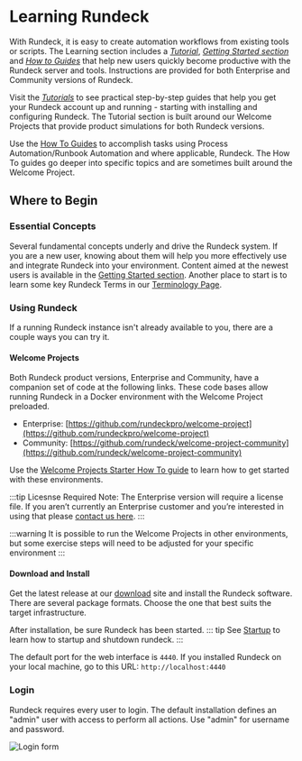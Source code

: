 # Learning Rundeck

With Rundeck, it is easy to create automation workflows from existing tools or scripts. The Learning section includes a _[Tutorial](/learning/tutorial/preparing.md)_, _[Getting Started section](/learning/getting-started/jobs/overview.md)_ and _[How to Guides](/learning/howto/overview.md)_ that help new users quickly become productive with the Rundeck server and tools. Instructions are provided for both Enterprise and Community versions of Rundeck.

Visit the _[Tutorials](/learning/tutorial/preparing.md)_ to see practical step-by-step guides that help you get your Rundeck account up and running - starting with installing and configuring Rundeck.  The Tutorial section is built around our Welcome Projects that provide product simulations for both Rundeck versions.  

Use the [How To Guides](/learning/howto/overview.md) to accomplish tasks using Process Automation/Runbook Automation and where applicable, Rundeck. The How To guides go deeper into specific topics and are sometimes built around the Welcome Project.

## Where to Begin

### Essential Concepts

Several fundamental concepts underly and drive the Rundeck system. If you are a new user, knowing about them will help you more effectively use and integrate Rundeck into your environment.  Content aimed at the newest users is available in the [Getting Started section](/learning/getting-started/jobs/overview.md).  Another place to start is to learn some key Rundeck Terms in our [Terminology Page](/learning/tutorial/terminology.md).

### Using Rundeck

If a running Rundeck instance isn't already available to you,
there are a couple ways you can try it.

#### Welcome Projects

Both Rundeck product versions, Enterprise and Community, have a companion set of code at the following links. These code bases allow running Rundeck in a Docker environment with the Welcome Project preloaded.

- Enterprise: [https://github.com/rundeckpro/welcome-project](https://github.com/rundeckpro/welcome-project)
- Community: [https://github.com/rundeck/welcome-project-community](https://github.com/rundeck/welcome-project-community)

Use the [Welcome Projects Starter How To guide](/learning/howto/welcome-project-starter.md) to learn how to get started with these environments.

:::tip Licesnse Required
Note: The Enterprise version will require a license file. If you aren’t currently an Enterprise customer and you’re interested in using that please [contact us here](https://www.rundeck.com/see-demo).
:::

:::warning
It is possible to run the Welcome Projects in other environments, but some exercise steps will need to be adjusted for your specific environment
:::

#### Download and Install
Get the latest release at our [download](https://download.rundeck.com/) site and
  install the Rundeck software. There are several package formats.
  Choose the one that best suits the target infrastructure.

  After installation, be sure Rundeck has been started.
  ::: tip
  See [Startup](/administration/maintenance/startup.md) to learn how to  startup and shutdown rundeck.
  :::

The default port for the web interface is `4440`. If you
installed Rundeck on your local machine, go to this URL: `http://localhost:4440`

### Login

Rundeck requires every user to login. The default installation
defines an "admin" user with access to perform all actions.
Use "admin" for username and password.

![Login form](~@assets/img/fig0202.png)

